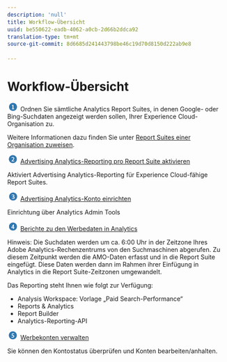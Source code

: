 ```yaml
---
description: 'null'
title: Workflow-Übersicht
uuid: be550622-eadb-4062-a0cb-2d66b2ddca92
translation-type: tm+mt
source-git-commit: 8d6685d241443798be46c19d70d8150d222ab9e8

---
```



# Workflow-Übersicht

![](assets/step1_icon.png) Ordnen Sie sämtliche Analytics Report Suites, in denen Google- oder Bing-Suchdaten angezeigt werden sollen, Ihrer Experience Cloud-Organisation zu.

Weitere Informationen dazu finden Sie unter [Report Suites einer Organisation zuweisen](https://docs.adobe.com/content/help/de-DE/core-services/interface/about-core-services/report-suite-mapping.html).

![](assets/step2_icon.png) [Advertising Analytics-Reporting pro Report Suite aktivieren](/help/integrate/c-advertising-analytics/c-adanalytics-workflow/aa-provision-rs.md)

Aktiviert Advertising Analytics-Reporting für Experience Cloud-fähige Report Suites.

![](assets/step3_icon.png) [Advertising Analytics-Konto einrichten](/help/integrate/c-advertising-analytics/c-adanalytics-workflow/aa-create-ad-account.md)

Einrichtung über Analytics Admin Tools

![](assets/step4_icon.png) [Berichte zu den Werbedaten in Analytics](/help/integrate/c-advertising-analytics/c-adanalytics-workflow/aa-report-ad-data-an.md)

Hinweis: Die Suchdaten werden um ca. 6:00 Uhr in der Zeitzone Ihres Adobe Analytics-Rechenzentrums von den Suchmaschinen abgerufen. Zu diesem Zeitpunkt werden die AMO-Daten erfasst und in die Report Suite eingefügt. Diese Daten werden dann im Rahmen ihrer Einfügung in Analytics in die Report Suite-Zeitzonen umgewandelt.

Das Reporting steht Ihnen wie folgt zur Verfügung:

* Analysis Workspace: Vorlage „Paid Search-Performance“
* Reports &amp; Analytics
* Report Builder
* Analytics-Reporting-API

![](assets/step5_icon.png) [Werbekonten verwalten](/help/integrate/c-advertising-analytics/c-adanalytics-workflow/aa-manage-ad-accounts.md)

Sie können den Kontostatus überprüfen und Konten bearbeiten/anhalten.
